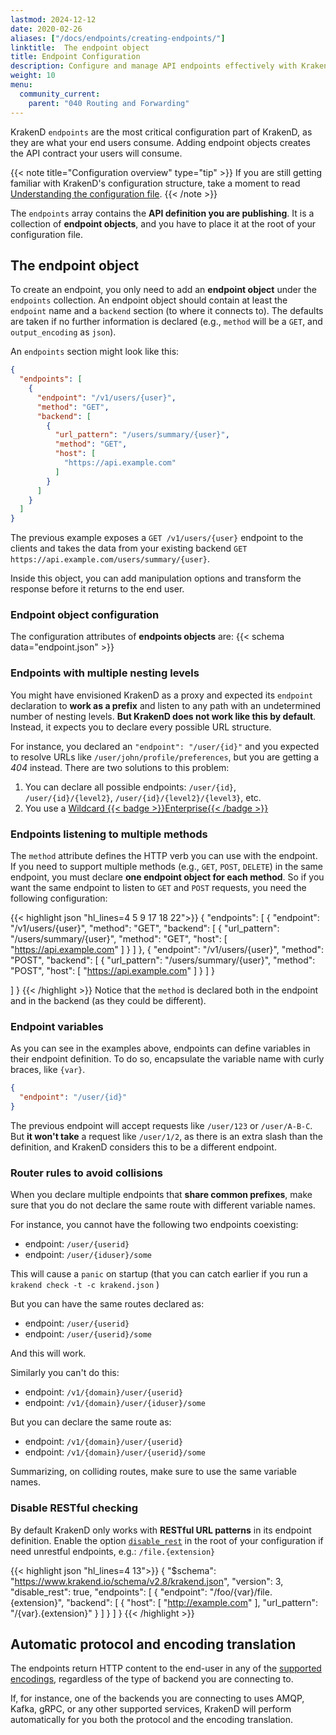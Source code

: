```yaml
---
lastmod: 2024-12-12
date: 2020-02-26
aliases: ["/docs/endpoints/creating-endpoints/"]
linktitle:  The endpoint object
title: Endpoint Configuration
description: Configure and manage API endpoints effectively with KrakenD Enterprise. Explore our documentation to learn how to define and optimize your API endpoints for better performance.
weight: 10
menu:
  community_current:
    parent: "040 Routing and Forwarding"
---
```

KrakenD `endpoints` are the most critical configuration part of KrakenD, as they are what your end users consume. Adding endpoint objects creates the API contract your users will consume.

{{< note title="Configuration overview" type="tip" >}}
If you are still getting familiar with KrakenD's configuration structure, take a moment to read [Understanding the configuration file](/docs/configuration/structure/).
{{< /note >}}

The `endpoints` array contains the **API definition you are publishing**. It is a collection of **endpoint objects**, and you have to place it at the root of your configuration file.


## The endpoint object

To create an endpoint, you only need to add an **endpoint object** under the `endpoints` collection. An endpoint object should contain at least the `endpoint` name and a `backend` section (to where it connects to). The defaults are taken if no further information is declared (e.g., `method` will be a `GET`, and `output_encoding` as `json`).

An `endpoints` section might look like this:

```json
{
  "endpoints": [
    {
      "endpoint": "/v1/users/{user}",
      "method": "GET",
      "backend": [
        {
          "url_pattern": "/users/summary/{user}",
          "method": "GET",
          "host": [
            "https://api.example.com"
          ]
        }
      ]
    }
  ]
}
```


The previous example exposes a `GET /v1/users/{user}` endpoint to the clients and takes the data from your existing backend `GET https://api.example.com/users/summary/{user}`.

Inside this object, you can add manipulation options and transform the response before it returns to the end user.

### Endpoint object configuration
The configuration attributes of **endpoints objects** are:
{{< schema data="endpoint.json" >}}

### Endpoints with multiple nesting levels
You might have envisioned KrakenD as a proxy and expected its `endpoint` declaration to **work as a prefix** and listen to any path with an undetermined number of nesting levels. **But KrakenD does not work like this by default**. Instead, it expects you to declare every possible URL structure.

For instance, you declared an `"endpoint": "/user/{id}"` and you expected to resolve URLs like `/user/john/profile/preferences`, but you are getting a *404* instead. There are two solutions to this problem:

1. You can declare all possible endpoints: `/user/{id}`, `/user/{id}/{level2}`, `/user/{id}/{level2}/{level3}`, etc.
2. You use a [Wildcard {{< badge >}}Enterprise{{< /badge >}}](/docs/enterprise/endpoints/wildcard/)


### Endpoints listening to multiple methods

The `method` attribute defines the HTTP verb you can use with the endpoint. If you need to support multiple methods (e.g.,  `GET`, `POST`, `DELETE`) in the same endpoint, you must declare **one endpoint object for each method**. So if you want the same endpoint to listen to `GET` and `POST` requests, you need the following configuration:

{{< highlight json "hl_lines=4 5 9 17 18 22">}}
{
  "endpoints": [
    {
      "endpoint": "/v1/users/{user}",
      "method": "GET",
      "backend": [
        {
          "url_pattern": "/users/summary/{user}",
          "method": "GET",
          "host": [
            "https://api.example.com"
          ]
        }
      ]
    },
    {
      "endpoint": "/v1/users/{user}",
      "method": "POST",
      "backend": [
        {
          "url_pattern": "/users/summary/{user}",
          "method": "POST",
          "host": [
            "https://api.example.com"
          ]
        }
      ]
    }

  ]
}
{{< /highlight >}}
Notice that the `method` is declared both in the endpoint and in the backend (as they could be different).

### Endpoint variables

As you can see in the examples above, endpoints can define variables in their endpoint definition. To do so, encapsulate the variable name with curly braces, like `{var}`.

```json
{
  "endpoint": "/user/{id}"
}
```


The previous endpoint will accept requests like `/user/123` or `/user/A-B-C`. But **it won't take** a request like `/user/1/2`, as there is an extra slash than the definition, and KrakenD considers this to be a different endpoint.

### Router rules to avoid collisions
When you declare multiple endpoints that **share common prefixes**, make sure that you do not declare the same route with different variable names.

For instance, you cannot have the following two endpoints coexisting:

- endpoint: `/user/{userid}`
- endpoint: `/user/{iduser}/some`

This will cause a `panic` on startup (that you can catch earlier if you run a `krakend check -t -c krakend.json` )

But you can have the same routes declared as:

- endpoint: `/user/{userid}`
- endpoint: `/user/{userid}/some`

And this will work.

Similarly you can't do this:

- endpoint: `/v1/{domain}/user/{userid}`
- endpoint: `/v1/{domain}/user/{iduser}/some`

But you can declare the same route as:

- endpoint: `/v1/{domain}/user/{userid}`
- endpoint: `/v1/{domain}/user/{userid}/some`

Summarizing, on colliding routes, make sure to use the same variable names.


### Disable RESTful checking
By default KrakenD only works with **RESTful URL patterns** in its endpoint definition. Enable the option [`disable_rest`](/docs/service-settings/http-server-settings/#disable_rest) in the root of your configuration if need unrestful endpoints, e.g.: `/file.{extension}`

{{< highlight json "hl_lines=4 13">}}
{
  "$schema": "https://www.krakend.io/schema/v2.8/krakend.json",
  "version": 3,
  "disable_rest": true,
  "endpoints": [
    {
      "endpoint": "/foo/{var}/file.{extension}",
      "backend": [
        {
          "host": [
            "http://example.com"
          ],
          "url_pattern": "/{var}.{extension}"
        }
      ]
    }
  ]
}
{{< /highlight >}}

## Automatic protocol and encoding translation
The endpoints return HTTP content to the end-user in any of the [supported encodings](/docs/endpoints/content-types/), regardless of the type of backend you are connecting to.

If, for instance, one of the backends you are connecting to uses AMQP, Kafka, gRPC, or any other supported services, KrakenD will perform automatically for you both the protocol and the encoding translation.
